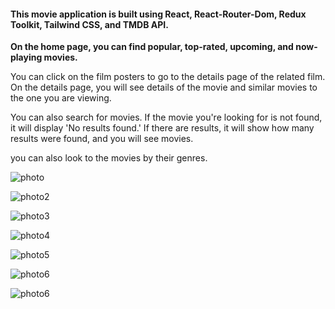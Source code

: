 

#### This movie application is built using React, React-Router-Dom, Redux Toolkit, Tailwind CSS, and  TMDB API.


**On the home page, you can find popular, top-rated, upcoming, and now-playing movies.**

You can click on the film posters to go to the details page of the related film. On the details page, you will see details of the movie and similar movies to the one you are viewing.



You can also search for movies. If the movie you're looking for is not found, it will display 'No results found.' If there are results, it will show how many results were found, and you will see movies.

you can also look to the  movies by their genres.


![photo](https://lh3.googleusercontent.com/pw/ADCreHeiqpVyIMvQZeeUhyXDkmGH4uWOjwjZ26LfscLn1mjEYGNoZjqL83CZtWaidd6cbC1lQZ64xn4JFhK_bum7gUI2RiiS21wLiCVNHPhMxq09sHKqhxgIjUWW5D2FOzCV4vAmPKgpGMHzMkanK_PygTJTKLWMa-Rqp47nG4T6eFo6LkR4NuWVv5oHOJmlZ4_Q_J0AKXdpl82nUp9e5CN_ll9D545MWaeDGrR-1cPKJGNkIlkRxjnVwLCwqCOSxmu4XX0Uq0tAUbj3wO9GXGZxqlNqjAhbt6hcRHMiW9Lga2e9CLV7ZKY6z_DR74T5Lg06-E5ov6gR8LgH_v4ElJojVdzKc1-bmDZtV4Pkns3i-zDX_Xky-3yRulCl6dQLQozj5FkNMb3cM_LewA1c1HVzrIcJiS1E89Et8TS4_S1DI9jJaRvOlcRS5xVQ4fnM53eV4ze42FBjEEWILaG3UTc_2NiJxHDTnycpS2jvTKm-lAwV3vrJ2vDb2ZBFemBRe6OcDoNA6efWq9zaZzziwOCvcmojHC6jJT9SFIbBuogfhjNu59jq7rAt34uqBHdP3aPElC4erN7AQbuxptJRop5mV6H3cdThgEghMWLO7ErvyhmTaQ27GSPxc6drY7dRDyg_RsYKipjDNpNVU34Av0tleGj_1-scpx9DO5daEqcwWq10-eDYPPLXIXXfAOtqqr6H3txAiNWv8ewujL8AWLLmsi4EX3--0jm7fqFFPTFSGs2laCwnu8enRsE2PpjhFZvXHxZR9aAMRK_k_Go_O2WQ2Xo5F1Bc3rMgKIvr0KoWsSsNKxZoI9VM4pHQfVpBpnajsojEFIe6B5OOrj2903bcOMPLAOm2vqq8h3zzZ1FsLlOKOFksgKxlMtim52tXKYv2fo6MHIHCVT2D5P68K-rIrq8xaCpsVlypGGzIOFWhuoKlWDxMHI25xq02ErH0CVxx-FZnbDRq-0rr38KxAVb-adEC0_KLrg=w1919-h955-s-no-gm?authuser=0)

![photo2](https://lh3.googleusercontent.com/pw/ADCreHeWdFszJTqllWGQ6Nx4F2nUEoIyjEagBVxhJS-IMXhExCAIAjpgDhbT6jmdAJ-T3jtJdbMPn5A5fuOJ7gAs8U7J9xiXEIzZLchITjlIROkiSO_RGv0EPjS8mAILRV3-xrxPvlpAnaI91uz7aLH67eo2p8r-0ujY26H14JMMYrJy5jSKD7gQHRF97KKpSEQ_pJGbwoUJq2TiZrl0MqG5HfLK_jskuZp82oZHa9jLw25_fh_-z1eywN_I6DyAJRqqQjjOhmpoD1fN8Qe7CD2Sn5Utm8Q2-saCVCR70tZG0o4TIvWYIPVx6vLTwj7itl7MRfsvTcLV7GygcGl3GYbj7UL-zSVIguYr8_tM0GT0tSHWjQPsFnp4va0VJGIvcpD126k7h2xT_KCtbQhIo-UujBI6GxApjDk50KQgogkZ4HOAC5Ovm0pgvwp3M5sqmdqJ8UJVF9EvxbcCWBD-LFP5-L33qh4pXDd6i5cYHRrP101rt9VCfxTvkLxKzLJP1rqWfaGAJR9j-o6J8m-k-m1h-PV_N64mXjObDT2SwjH7dANaYC7sZQsUdAtlEWXp5RW8rcCLNFByA4QIQ08Xg1bPLlsKxd6MTxqyvSmuc5Vhw3P8hHUWau-fQns5CKkBMFE1JnPyh_NDxZW1SrAVot2FGDq6L7cpEQ9XEfZZcyuG9ighTbEPBvCKN2ZIpzlxgjv97QYYD2oYmkv-84utOG_HTV_zBA8D51q94Dt-JnZx2HtS2h0NhmLHTe9w8Y5YYh10Fn_tZKSXEnJw42LZHDaJ0xZ-cEd5Msq340uFpwtMeJDgxi-07t92JjFtzreXr-HZ_35oswt5hSiMGWYoGxcQhzMaAwns59moUvmAf9ySA1n_IBygEp3eMnt9WP44cCwPGcL1bNewe4MnPBY4sMvKdbKdB9cUJ081_Gmq1obFgOCQmn_S358lT5VjUVQZyU--7PC1he7MfDqlvCd3fmT1NHLsSKbGPA=w1920-h959-s-no-gm?authuser=0)




![photo3](https://lh3.googleusercontent.com/pw/ADCreHdIwVgTBa4eZzYJNIqw8SyC0qwCdO7aNEYVyL2mWQ_uA7yx5QChv8ZKA0SCVCCCQZbZlonFEoAzOdFbgi-t_eEJE93_oHuJF4EszjtV92ZqFUYYkwgHQAt855lZpwggQ3rAnVNfqlhby_1qgZE6RLa0WvweGljg6WST7Himlm6qBMx7VMIfdRvqnIOo9aLvjsGZsd2Remorredjpt9FcvL6DHvmXeQqw6K739l-X9ezbibtFQJ17faIQlqGd3SY_O2oq9YgLlvxY7ojK1Cu67VVEVLspx8LQwT-7-k5HDc_NArcwDVQQyolRcvgMaDm4L2SAOO5ExRNu_mIVuNaupDSTZnrBQu90gA_smEKpWkbFiSEr1EQzFWs5b0fwzUkIp3b5OvMT5j3rJy6zfBGX4JKq9WoaNpRyKZun-OP1NyK6HDcswhzlIjoTPOwRDGphBczE632NcWPPNpDUP220IgTxJBaX1sUJK05jGmHke9XFh4XTONVHvw6crHXL4SGdMR4mVgQasYJmdvIpy_18bTJvTlazsfReJ92GwUncpNonai6XB20YELbXDF818WOacsHgpWeNbkb2oHFOO0C8gsglYNaZRT11CITz_seeaEG06DzTtokMXQvqMDhOiM-dxsXmOKePUewWvCaUNHNx4U6Jgh7iF0-vptHRO8eawYgVJStUmrP_x_bSiPSnawUsOKCKWEmBiHAKheYvnwyF9iQhi71jumMiGp8jJ8OoiIvxIIXSlAYO5eP_JE35nmVBud6zCK6OJw2PZY41NNZpceeIBNiyPz2enb0mb-RLtowsahi9XplkcNOPI1FOdqmdSxRy7D8ImnmizpyoBqAbDQXUQmAdSGLZWaAjTgVzgv8fcPSiIePLX9wyzsw9n6avEMiJGrd5E_tJwdrRggIT8fWsxBtI2hMchQOeS9--QaCSK-ps_ArHyQHE7cPbvtxctvWYZoQ4SsiKXFZEBftWa9THB9nJg=w1920-h956-s-no-gm?authuser=0)




![photo4](https://lh3.googleusercontent.com/pw/ADCreHfyRVWunXeDqYjHGTTllM5gIGoy0DvTaEWogp_opNHBs01XmEaXmNJ6vuYoT84Tt4-YgUmaLw73diVL0g2rZG7FkfmNg3JyK_VkvL3SugNyIY2o8hFlGWmNSTVJtOLL_eWKd9Ow_PA1s8OFQOC03-urgEXbR5grRglK_u6PdFtoPV1UyP29lS0M2ZKK18Lzys5KJuU8qwAp1liNJMftklzpdvVqVXo7bw5rz628_hEiLbrGeKoik6y1zGtEy9btFeK0F9zD9SUCU8TPG8z_TBJf6rVANidKZ_YCb-1S7Tv77LQMOG-Vxh7rw_ESyrwAACMm5g9_0d_iZYku1ODDnepSoxMNRp6dUBNFRJIQNe9V7kkV2LpecBsFOHFiAwdd8QXdkHEpJN2WFGfA-Obhu41kvBoGtci32BrDZhIbxL0k_MMHocW2ytalscpw64DLI3H43ginfg89aY2v6k5G8VXSuER7NTu-d3TlAQn0nMSgdakUtvyyvE_9VIV3Y-v3iUqYXBTiFtQcDUSyBVuZf5kTgqYRpywXkk2bEbz5RuxHt6dXdxj8WVZKD3x2HtIY3zHuZJWcipGQkZpXnwLOyKHP7BofE073jkTVJaNZOWcWnjGyXTIeNkgjPuW4DX8suwYABVghp-UJKdYbQNkKPXiiUopAyWPez5_zsU5zZwMoyG3qc4p4h8Hv93ec8KZ9muaPU4GhAOKdL9SAqhRgxvLNJtkEh_5EAm0vSagkLf4K9I71OHQU0VKnE2lRRt2n3jYj0bBFgCPZoE2eBy0Ord2IMG8QV0fwahppNe5rLTchxKAaJ5i-tExJiHkiDjCeQkd9MVLRJDWB-_zw2k-fXG8JaVNMf2RHnouZb68Dcs_T2CYUE8flPU5phDAx-xU5BsboF_fjseR-zCuozAIOPHcRY2QNKZPDzPJmrWxLmEWcxZ2gAPJqiUVTzTCJWn4qMRqgHAgx6xQFhq2D7WAHW9bIlWRg0Q=w1920-h957-s-no-gm?authuser=0)


![photo5](https://lh3.googleusercontent.com/pw/ADCreHewcAD2f4QHxA4KrNqa8RQM1U6AMa-EJNVsJB5ptKq8T-T3-PQiZRs_qKmklkCZYOpnGp2OA7EmJbcgUQ1QnVlgJANch5UDQbmfxHpen4OU4nNyraQOsPuWd35vZFl473OqQXsb-CVHn7j4AIG9VnaQbzcSGbrqxXfDGPkLmC3dXObGqZiNEow6NIlj3aRSvgWACtk__f43suXJWAFtIoeuL6zEfWFqPK_GBs-TiPIU1DuG48dGpDIRKDWTndhY3K5gUIYB7tRcVR0djMQY9jC9uew4XcFUqNyodlAs-44KDnAH_PeW79Q8JZN7XIo7teiIksmx819KbNvsJuiAsf_SxkhfYjVEZmYV6f5LxMmiVBbdDXbeJEx_3QOWxgeAqw2a9GFTfPkwVAYQnY91Cjim46QACjaY4j98MDkJPhq8vvP8ggyBmO4JW_Wwr3SLLeZ4v7d6GPao4GJ_id4t4Zk7bobxUEMlOjJa0_Rz4HVW9RnLqOQfPRy5ZrZvqy_WLXKpaH6zl8rXUZkiRXdEJens5CaR1wpptEyJMbLoQ-_Fcol4Ie6-9KaIQXjo125lo8rpR1PBaXRZdVp9H0YEwaakYK4yQvdzXLYB1Nwcam-HCAEK9hGrPgTtURYnQ5vmMJGbZAtmBw78OMPRC29zDt6TSiA2X9-llwjMakyC8FiUAKNTgkPqod5kWSvrEScPWEs0xzWnGrXjO1zZP2hN4Joh2-mmPCw8RrfoZu_blasSAmP75Ups9pyZDkk97K04aGo6JXuA0pjxjAFbYofUUZsmtnJLR2qxCsca1Z0cDzRDbVvnhTyWD5uRY2f23sG4fRQvpn6U9BjmuVIc23w0yPKoWC-oderyGwivimworfZz6cV4085Y896XDxwX0matUIwbI3HeVETpXQuYMyQW7-wOiBstJHpf-2prCqnctSrKrorc3uouoT_QI0oxUXrt--T54sOZibyUq8bFkS6H7aP3qW-LRA=w1920-h956-s-no-gm?authuser=0)




![photo6](https://lh3.googleusercontent.com/pw/ADCreHfQH8qG8vXQBlfEBBvdmoYhFq_lHDxNp9xqLr4CGlTQC4oSm8OePX7jrYnjWHZCJYAkN0tsFiEB1KSMen3DpKed_jJYxk7SLTyIZ6JWIcXHxnU7p3EHwX1oEI78QlcSOxwipMAEzMQcYxKDlWlqGbClPcqhYruMF12gcHfXY31UTCJ8cbfwjTPExhzcTh1_a6rtjmkbYe5qafLkM3AfEyYfgWDnxgC0dp8SKXD7glCpI91UVQ-z49mA5wJn0uji8I7-lnNFoec33pQo_oxA_UFdSctk20qVVaY5wOkh44T1toQKLh8Vijm2SVhoDSL2Nys3AfyhWuBdZRUPr7LGj6UeLR-LAWQNB8AaodvxPrvpbHR4NzX14mzeNq4kcv8vmp3DYgYSEJz-aMN77aiciuj4DnyeNPTuY7W6Duju3kbdWA4Zhfy2fcP3m9CzHMj7rBmGZyv-oW5gT6__nbyMBrjJxaYkoTRTJDHm75GAM9QD1P_bPM4q_eBCXh7m4YJaaOwkhJD5kDXk1Yf7XICaCT26X0OmbTB5b-OphLa408HM07hNDiP8jJXyX2ISWmRZ8DcllKsfTbT4-rk8ECTITuotgn5y9f4VuAT9jBSADkRafUrPJEHNPvGWi0Veok_XIRns9TQxOcqqEuZfjYRDt0lKcJZzrS0zJkmF7HgJ6PPxyYLzsfECpTmLH40HxllkaJbqauQorhJ9N0P_V2LyxCT7TMML4_f7_AsuBzVISKW8yqWdRc9Yp2I3PnJ3u39V0hs2JlsIHsvWBPRwOSH91G5Q0Axn1nBjXJH6s7nzNQ7CEUKxWszOSmoRi988c7ejFiSmeOdEAkzRYVK6AXA_FK0HF_hBE0PmbrKZc-XWm4J5LF8Jk-Z59sjl60_Y5gKcqxrASIYua5XHzYmn07L9HPDhDR7OLjGbnasHRruLd3RvHb4RfglF81MRfQZ3gtdInfV3wJVMF3Gk7p58QmaXukYZSYJdpQ=w1920-h949-s-no-gm?authuser=0)



![photo6](https://lh3.googleusercontent.com/pw/ADCreHdcyQ4OY4LSsTPg8zx38-3JRr9lFWUvmy_l_23xrLz5zLzDSr-gjSj2oZY-CpWYy0IkSEshGald-J2uHWFsJdCi7oL4sL1-iaymscSL9_6XO1nsSLlxT0RU8bFYyOqjEuzUeAzkYQKUtzNmavyedHxrV_ez6wmefqdFCxuThaoXmNWUtFw9dVfyL6DFeOFkyS3kZ4HSExjDwd3R4W1pl4gmxg9qMLjab8eyo4F_6hPJEgkFFL9HYnXChb0ia4cZ4uDhwMjhNt779ZIbq6vtGX16Ef0LBCePib4y0ih14baHgzDYEYw-kKOk8ggs99NICLUh5KePxXO7y3NalTEVhvJBSwayDNXLDkhBiXThHP6dzF3J5vO-cQ1uUIern2FQVSjDodcnWOKsmCWaqrxFhh4TCXigd_JULHs6UO2XpoUKLhkWRGWQWub-B3pzgl12VzXIoOryGCV9Wc6aCwI1ZxGEzqOIERQHIBJeh-WhI5pYLSIqnk2AnTF99V5vEPFJ2Y6apRnnTvXrcgzBD9VkKWM_XqNlFeZdRG70_TDMbhNpp-pVLY7htEsQUUEMLYdFjQbA3uWpNaxVyc5bJfSGiGCU2jLz8c47jQUVtDVyrRL8vTD3x0IaQmHjJUvGfUjTW8PzmIapckPZlMWfODjHx8oqY1YLIeBMIHkzLZG_dwxUnbpGWwc26L4C-DXk5H5548-x6MoaKB2Jd-vBnGJGjYK1NrtY-RLMatoeLyaQbCqumiHG_ouUtnXXFryeldNTMkI-6T1YLr82GPFf06e2cCAhw3mxdwgy9uSfM34xjSl8hKXXpw7Tae-s72_YnNpBlsKGZbDlm3-7i3-T23DmQk1kdWOQThbsrh3YdBRip4S6Gjf6xFl9UxgshKXURunorb7OIWfvjNxWb9vOG8pgrxho4D4nwplgwMz-Z958KvPpREaxP1Z8tuLNbKdVJQYmvRlLe7TzcmodhhGwmadmZaK_tY-I2Q=w472-h743-s-no-gm?authuser=0)